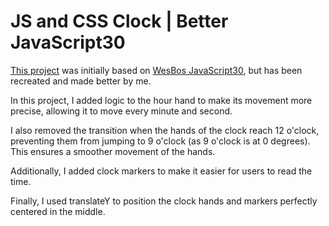 # JS and CSS Clock | Better JavaScript30

[This project](https://ivanajeo.github.io/better-javascript30/02_JsAndCssClock/) was initially based on [WesBos JavaScript30](https://javascript30.com/), but has been recreated and made better by me.

In this project, I added logic to the hour hand to make its movement more precise, allowing it to move every minute and second.

I also removed the transition when the hands of the clock reach 12 o'clock, preventing them from jumping to 9 o'clock (as 9 o'clock is at 0 degrees). This ensures a smoother movement of the hands.

Additionally, I added clock markers to make it easier for users to read the time.

Finally, I used translateY to position the clock hands and markers perfectly centered in the middle.